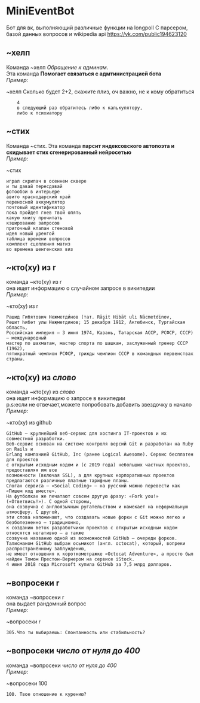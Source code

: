 # MiniEventBot
Бот для вк, выполняющий различные функции на longpoll С парсером, базой данных вопросов и wikipedia api https://vk.com/public194623120

## ~хелп   
Команда ~хелп *Обращение к админам*.  
Эта команда **Помогает связаться с адмтинистрацией бота**    
*Пример:*  
  
~хелп Сколько будет 2+2, скажите плиз, оч важно, не к кому обратиться  

        4  
        в следующий раз обратитесь либо к калькулятору,  
        либо к психиатору  


## ~стих  
Команда ~стих.
Эта команда **парсит яндексовского автопоэта и скидывает стих сгенерированный нейросетью**  
*Пример:*

~стих

    играл скрипач в осеннем сквере  
    и ты давай пересдавай  
    фотообои в интерьере  
    авито краснодарский край  
    переносной аккумулятор  
    почтовый идентификатор  
    пока пройдет гнев твой опять  
    какую книгу прочитать  
    кэширование запросов  
    приточный клапан стеновой  
    идея новый уренгой  
    таблица времени вопросов  
    комплект сцепления матиз  
    во времена шенгенских виз  

## ~кто(ху) из r  
команда ~кто(ху) из r  
она ищет информацию о случайном запросе в википедии  
*Пример:*  

~кто(ху) из r  
  
    Рашид Гибятович Нежметди́нов (тат. Räşit Hibät ulı Näcmetdinov,   
    Рәшит Һибәт улы Нәҗметдинов; 15 декабря 1912, Актюбинск, Тургайская область,   
    Российская империя — 3 июня 1974, Казань, Татарская АССР, РСФСР, СССР) — международный  
    мастер по шахматам, мастер спорта по шашкам, заслуженный тренер СССР (1962),   
    пятикратный чемпион РСФСР, трижды чемпион СССР в командных первенствах страны.

## ~кто(ху) из *слово*  
команда ~кто(ху) из *слово*  
она ищет информацию о запросе в википедии  
p.s:если не отвечает,можете попробовать добавить звездочку в начало  
*Пример:*  

~кто(ху) из github

    GitHub — крупнейший веб-сервис для хостинга IT-проектов и их совместной разработки.
    Веб-сервис основан на системе контроля версий Git и разработан на Ruby on Rails и   
    Erlang компанией GitHub, Inc (ранее Logical Awesome). Сервис бесплатен для проектов   
    с открытым исходным кодом и (с 2019 года) небольших частных проектов, предоставляя им все   
    возможности (включая SSL), а для крупных корпоративных проектов предлагаются различные платные тарифные планы.
    Слоган сервиса — «Social Coding» — на русский можно перевести как «Пишем код вместе».   
    На футболках же печатают совсем другую фразу: «Fork you!» («Ответвись!»). С одной стороны,   
    она созвучна с англоязычным ругательством и намекает на неформальную атмосферу. С другой,   
    эти слова напоминают, что создавать новые форки с Git можно легко и безболезненно — традиционно,   
    к созданию веток разработчики проектов с открытым исходным кодом относятся негативно — а также   
    созвучна названию одной из возможностей GitHub — очереди форков.
    Талисманом GitHub выбран осьмикот (англ. octocat), который, вопреки распространённому заблуждению,   
    не имеет отношения к короткометражке «Octocat Adventure», а просто был найден Томом Престон-Вернером на сервисе iStock.
    4 июня 2018 года Microsoft купила GitHub за 7,5 млрд долларов.

## ~вопросеки r  
команда ~вопросеки r  
она выдает рандомный вопрос  
*Пример:*   

~вопросеки r  

    305.Что ты выбираешь: Спонтанность или стабильность?
    
## ~вопросеки *число от нуля до 400*
команда ~вопросеки *число от нуля до 400*  
*Пример:*   

~вопросеки 100

    100. Твое отношение к курению?  

